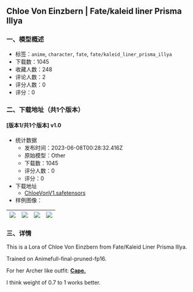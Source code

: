 ## Chloe Von Einzbern | Fate/kaleid liner Prisma Illya
### 一、模型概述

- 标签：`anime`, `character`, `fate`, `fate/kaleid_liner_prisma_illya`
- 下载数：1045
- 收藏人数：248
- 评论人数：2
- 评分人数：0
- 评分：0

### 二、下载地址（共1个版本）

#### [版本1/共1个版本] v1.0

- 统计数据
  - 发布时间：2023-06-08T00:28:32.416Z
  - 原始模型：Other
  - 下载数：1045
  - 评分人数：0
  - 评分：0
- 下载地址
  - [ChloeVonV1.safetensors](https://civitai.com/api/download/models/91378)
- 样例图像：

| <img src="https://image.civitai.com/xG1nkqKTMzGDvpLrqFT7WA/3ba79af1-3811-4089-bd7c-aea781235b33/width=450/1067148.jpeg" /> | <img src="https://image.civitai.com/xG1nkqKTMzGDvpLrqFT7WA/2319552f-a7a5-4623-a630-cf2d11a76044/width=450/1067152.jpeg" /> | <img src="https://image.civitai.com/xG1nkqKTMzGDvpLrqFT7WA/eec933d0-0a8f-4520-810c-b2e95680be06/width=450/1067150.jpeg" /> | <img src="https://image.civitai.com/xG1nkqKTMzGDvpLrqFT7WA/1d94b2a1-d7ae-4d1c-bad2-990c8f8211f1/width=450/1067151.jpeg" /> |
| ---- | ---- | ---- | ---- |


### 三、详情
<p>This is a Lora of Chloe Von Einzbern from Fate/Kaleid Liner Prisma Illya.</p><p>Trained on Animefull-final-pruned-fp16.</p><p>For her Archer like outfit: <strong><u>Cape.</u></strong></p><p>I think weight of 0.7 to 1 works better.</p>